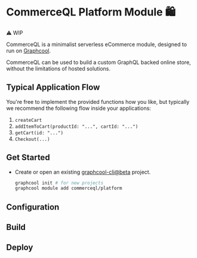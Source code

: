 # CommerceQL Platform Module 🛍

⚠️ WIP

CommerceQL is a minimalist serverless eCommerce module, designed to run on [Graphcool](https://graph.cool).

CommerceQL can be used to build a custom GraphQL backed online store, without the limitations of hosted solutions.

## Typical Application Flow

You're free to implement the provided functions how you like, but typically we recommend the following flow inside your applications:

1. `createCart`
2. `addItemToCart(productId: "...", cartId: "...")`
3. `getCart(id: "...")`
5. `Checkout(...)`

## Get Started

- Create or open an existing [graphcool-cli@beta](https://github.com/graphcool/graphcool-cli) project.

  ```bash
  graphcool init # for new projects
  graphcool module add commerceql/platform
  ```

## Configuration

## Build

## Deploy
